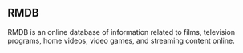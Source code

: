 ## RMDB

RMDB is an online database of information related to films, television programs, home videos, video games, and streaming content online.
